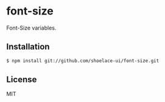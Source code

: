 # font-size

Font-Size variables.

## Installation

```sh
$ npm install git://github.com/shoelace-ui/font-size.git
```

## License

MIT
